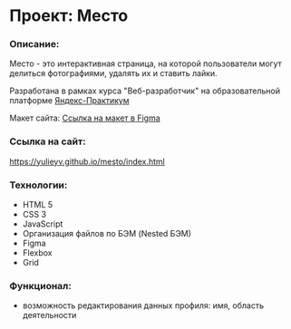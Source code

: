 # Проект: Место

### Описание:
Место - это интерактивная страница, на которой пользователи могут делиться фотографиями, удалять их и ставить лайки.

Разработана в рамках курса "Веб-разработчик" на образовательной платформе [Яндекс-Практикум](https://practicum.yandex.ru/)

Макет сайта: [Ссылка на макет в Figma](https://www.figma.com/file/2cn9N9jSkmxD84oJik7xL7/JavaScript.-Sprint-4?node-id=0%3A1)

### Ссылка на сайт:
https://yulieyv.github.io/mesto/index.html

### Технологии:
- HTML 5
- CSS 3
- JavaScript
- Организация файлов по БЭМ (Nested БЭМ)
- Figma
- Flexbox
- Grid

### Функционал:
- возможность редактирования данных профиля: имя, область деятельности